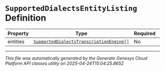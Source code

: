 # `SupportedDialectsEntityListing` Definition

| Property | Type | Required | Description |
|----------|------|----------|-------------|
| entities | [`SupportedDialectsTranscriptionEngine[]`](supporteddialectstranscriptionengine-definition.md) | No |  |

---

*This file was automatically generated by the Generate Genesys Cloud Platform API classes utility on 2025-04-24T15:04:25.865Z*